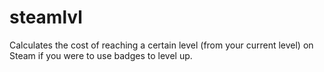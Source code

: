# steamlvl
Calculates the cost of reaching a certain level (from your current level) on Steam if you were to use badges to level up.
